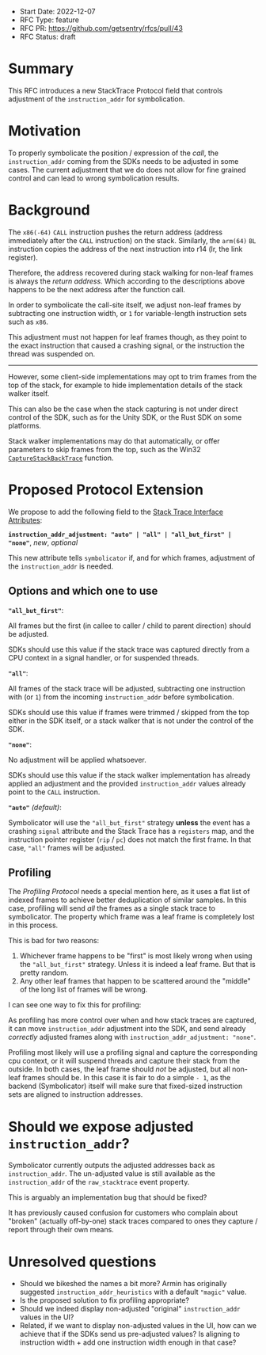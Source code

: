 - Start Date: 2022-12-07
- RFC Type: feature
- RFC PR: https://github.com/getsentry/rfcs/pull/43
- RFC Status: draft

# Summary

This RFC introduces a new StackTrace Protocol field that controls adjustment of
the `instruction_addr` for symbolication.

# Motivation

To properly symbolicate the position / expression of the _call_, the `instruction_addr`
coming from the SDKs needs to be adjusted in some cases. The current adjustment that
we do does not allow for fine grained control and can lead to wrong symbolication results.

# Background

The `x86(-64)` `CALL` instruction pushes the return address (address immediately after the `CALL` instruction) on the stack.
Similarly, the `arm(64)` `BL` instruction copies the address of the next instruction into r14 (lr, the link register).

Therefore, the address recovered during stack walking for non-leaf frames is always the _return address_. Which according
to the descriptions above happens to be the next address after the function call.

In order to symbolicate the call-site itself, we adjust non-leaf frames by subtracting one instruction width, or `1` for
variable-length instruction sets such as `x86`.

This adjustment must not happen for leaf frames though, as they point to the exact instruction that caused a crashing
signal, or the instruction the thread was suspended on.

---

However, some client-side implementations may opt to trim frames from the top of the stack, for example to hide
implementation details of the stack walker itself.

This can also be the case when the stack capturing is not under direct control of the SDK, such as for the Unity SDK,
or the Rust SDK on some platforms.

Stack walker implementations may do that automatically, or offer parameters to skip frames from the top, such as
the Win32 [`CaptureStackBackTrace`](https://learn.microsoft.com/en-us/windows/win32/debug/capturestackbacktrace) function.

# Proposed Protocol Extension

We propose to add the following field to the
[Stack Trace Interface Attributes](https://develop.sentry.dev/sdk/event-payloads/stacktrace/#attributes):

**`instruction_addr_adjustment: "auto" | "all" | "all_but_first" | "none"`**, _new_, _optional_

This new attribute tells `symbolicator` if, and for which frames, adjustment of the `instruction_addr` is needed.

## Options and which one to use

**`"all_but_first"`**:

All frames but the first (in callee to caller / child to parent direction) should be adjusted.

SDKs should use this value if the stack trace was captured directly from a CPU context in a signal handler, or for
suspended threads.

**`"all"`**:

All frames of the stack trace will be adjusted, subtracting one instruction with (or `1`) from the incoming
`instruction_addr` before symbolication.

SDKs should use this value if frames were trimmed / skipped from the top either in the SDK itself, or a stack walker
that is not under the control of the SDK.

**`"none"`**:

No adjustment will be applied whatsoever.

SDKs should use this value if the stack walker implementation has already applied an adjustment and the provided
`instruction_addr` values already point to the `CALL` instruction.

**`"auto"`** _(default)_:

Symbolicator will use the `"all_but_first"` strategy **unless** the event has a crashing `signal` attribute and the
Stack Trace has a `registers` map, and the instruction pointer register (`rip` / `pc`) does not match the first frame.
In that case, `"all"` frames will be adjusted.

## Profiling

The _Profiling Protocol_ needs a special mention here, as it uses a flat list of indexed frames to achieve better
deduplication of similar samples. In this case, profiling will send _all_ the frames as a single stack trace to symbolicator.
The property which frame was a leaf frame is completely lost in this process.

This is bad for two reasons:

1. Whichever frame happens to be "first" is most likely wrong when using the `"all_but_first"` strategy. Unless it is
   indeed a leaf frame. But that is pretty random.
2. Any other leaf frames that happen to be scattered around the "middle" of the long list of frames will be wrong.

I can see one way to fix this for profiling:

As profiling has more control over when and how stack traces are captured, it can move `instruction_addr` adjustment
into the SDK, and send already _correctly_ adjusted frames along with `instruction_addr_adjustment: "none"`.

Profiling most likely will use a profiling signal and capture the corresponding cpu context, or it will suspend threads
and capture their stack from the outside. In both cases, the leaf frame should _not_ be adjusted, but all non-leaf
frames should be. In this case it is fair to do a simple `- 1`, as the backend (Symbolicator) itself will make sure
that fixed-sized instruction sets are aligned to instruction addresses.

# Should we expose adjusted `instruction_addr`?

Symbolicator currently outputs the adjusted addresses back as `instruction_addr`. The un-adjusted value is still available
as the `instruction_addr` of the `raw_stacktrace` event property.

This is arguably an implementation bug that should be fixed?

It has previously caused confusion for customers who complain about "broken" (actually off-by-one) stack traces
compared to ones they capture / report through their own means.

# Unresolved questions

- Should we bikeshed the names a bit more? Armin has originally suggested `instruction_addr_heuristics` with a default
  `"magic"` value.
- Is the proposed solution to fix profiling appropriate?
- Should we indeed display non-adjusted "original" `instruction_addr` values in the UI?
- Related, if we want to display non-adjusted values in the UI, how can we achieve that if the SDKs send us
  pre-adjusted values? Is aligning to instruction width + add one instruction width enough in that case?
